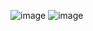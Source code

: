 ![image](https://github.com/user-attachments/assets/4bd618a0-b428-4163-a536-b015aa5c7b59)
![image](https://github.com/user-attachments/assets/23551230-3cd3-4d58-a3d5-da749b52de86)

